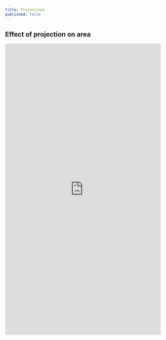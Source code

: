 ```yaml
---
title: Projections
published: false
---
```


## Effect of projection on area

<iframe width="100%" height="942" frameborder="0"
  src="https://observablehq.com/embed/@neocartocnrs/impact-of-projections-on-areas?cells=viewof+projection%2Cviewof+mycountry%2Cmap"></iframe>